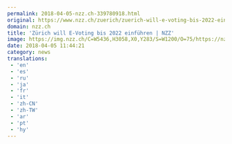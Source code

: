 ```yaml
---
permalink: 2018-04-05-nzz.ch-339780918.html
original: https://www.nzz.ch/zuerich/zuerich-will-e-voting-bis-2022-einfuehren-ld.1374477
domain: nzz.ch
title: 'Zürich will E-Voting bis 2022 einführen | NZZ'
image: https://img.nzz.ch/C=W5436,H3058,X0,Y283/S=W1200/O=75/https://nzz-img.s3.amazonaws.com/2018/4/5/37822b84-09bb-4e2e-9cf6-9b16677b03b5.jpeg
date: 2018-04-05 11:44:21
category: news
translations: 
 - 'en'
 - 'es'
 - 'ru'
 - 'ja'
 - 'fr'
 - 'it'
 - 'zh-CN'
 - 'zh-TW'
 - 'ar'
 - 'pt'
 - 'hy'
---
```


